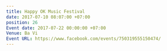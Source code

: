 ```yaml
---
title: Happy OK Music Festival
date: 2017-07-10 08:07:00 +07:00
position: 26
Event date: 2017-07-22 00:00:00 +07:00
Venue: Ba Vi
Event URL: https://www.facebook.com/events/750319555150474/
---
```


